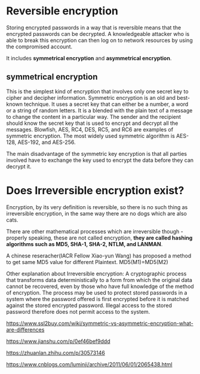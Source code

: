 # Reversible encryption
Storing encrypted passwords in a way that is reversible means that the encrypted passwords can be decrypted. A knowledgeable attacker who is able to break this encryption can then log on to network resources by using the compromised account.

It includes **symmetrical encryption** and **asymmetrical encryption**.


## **symmetrical encryption**
This is the simplest kind of encryption that involves only one secret key to cipher and decipher information. Symmetric encryption is an old and best-known technique. It uses a secret key that can either be a number, a word or a string of random letters. It is a blended with the plain text of a message to change the content in a particular way. The sender and the recipient should know the secret key that is used to encrypt and decrypt all the messages. Blowfish, AES, RC4, DES, RC5, and RC6 are examples of symmetric encryption. The most widely used symmetric algorithm is AES-128, AES-192, and AES-256.

The main disadvantage of the symmetric key encryption is that all parties involved have to exchange the key used to encrypt the data before they can decrypt it.


# Does Irreversible encryption exist?
Encryption, by its very definition is reversible, so there is no such thing as irreversible encryption, in the same way there are no dogs which are also cats.

There are other mathematical processes which are irreversible though - properly speaking, these are not called encryption, **they are called hashing algorithms such as MD5, SHA-1, SHA-2, NTLM, and LANMAN**.

A chinese reseracher(IACR Fellow Xiao-yun Wang) has proposed a method to get same MD5 value for different Plaintext.
MD5(M1)=MD5(M2)

Other explanation about Irreversible encryption:
A cryptographic process that transforms data deterministically to a form from which the original data cannot be recovered, even by those who have full knowledge of the method of encryption. The process may be used to protect stored passwords in a system where the password offered is first encrypted before it is matched against the stored encrypted password. Illegal access to the stored password therefore does not permit access to the system.

https://www.ssl2buy.com/wiki/symmetric-vs-asymmetric-encryption-what-are-differences

https://www.jianshu.com/p/0ef46bef9ddd

https://zhuanlan.zhihu.com/p/30573146

https://www.cnblogs.com/luminji/archive/2011/06/01/2065438.html
